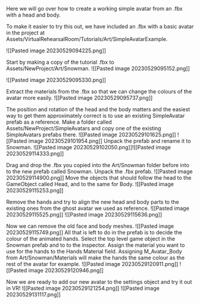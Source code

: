 Here we will go over how to create a working simple avatar from an .fbx with a head and body.

To make it easier to try this out, we have included an .fbx with a basic avatar in the project at Assets/VirtualRehearsalRoom/Tutorials/Art/SimpleAvatarExample.

![[Pasted image 20230529094225.png]]

Start by making a copy of the tutorial .fbx to Assets/NewProject/Art/Snowman.
![[Pasted image 20230529095152.png]]

![[Pasted image 20230529095330.png]]

Extract the materials from the .fbx so that we can change the colours of the avatar more easily.
![[Pasted image 20230529095737.png]]

The position and rotation of the head and the body matters and the easiest way to get them approximately correct is to use an existing SimpleAvatar prefab as a reference.
Make a folder called Assets/NewProject/SimpleAvatars and copy one of the existing SimpleAvatars prefabs there.
![[Pasted image 20230529101625.png]]
![[Pasted image 20230529101954.png]]
Unpack the prefab and rename it to Snowman.
![[Pasted image 20230529102050.png]]![[Pasted image 20230529114333.png]]

Drag and drop the .fbx you copied into the Art/Snowman folder before into to the new prefab called Snowman. Unpack the .fbx prefab.
![[Pasted image 20230529114900.png]]
Move the objects that should follow the head to the GameObject called Head, and to the same for Body.
![[Pasted image 20230529115253.png]]

Remove the hands and try to align the new head and body parts to the existing ones from the ghost avatar we used as reference.
![[Pasted image 20230529115525.png]]
![[Pasted image 20230529115636.png]]

Now we can remove the old face and body meshes.
![[Pasted image 20230529115749.png]]
All that is left to do in the prefab is to decide the colour of the animated hands. Select the top level game object in the Snowman prefab and to to the inspector. Assign the material you want to use for the hands to the Hands Material field. Assigning M_Avatar_Body from Art/Snowman/Materials will make the hands the same colour as the rest of the avatar for example.
![[Pasted image 20230529120911.png]]
![[Pasted image 20230529120946.png]]

Now we are ready to add our new avatar to the settings object and try it out in VR!
![[Pasted image 20230529121254.png]]
![[Pasted image 20230529131117.png]]